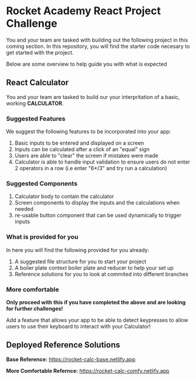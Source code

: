 # Rocket Academy React Project Challenge

You and your team are tasked with building out the following project in this coming section. In this repository, you will find the starter code necesary to get started with the project.


Below are some overview to help guide you with what is expected

## React Calculator

You and your team are tasked to build our your interpritation of a basic, working __CALCULATOR__.

### Suggested Features

We suggest the following features to be incorporated into your app:

1. Basic inputs to be entered and displayed on a screen
2. Inputs can be calculated after a click of an "equal" sign
3. Users are able to "clear" the screen if mistakes were made
4. Calculator is able to handle input validation to ensure users do not enter 2 operators in a row (i.e enter "6*/3" and try run a calculation)

### Suggested Components

1. Calculator body to contain the calculator
2. Screen components to display the inputs and the calculations when needed
3. re-usable button component that can be used dynamically to trigger inputs

### What is provided for you

In here you will find the following provided for you already:
1. A suggested file structure for you to start your project
2. A boiler plate context boiler plate and reducer to help your set up
3. Reference solutions for you to look at commited into different branches
### More comfortable

**Only proceed with this if you have completed the above and are looking for further challenges!**

Add a feature that allows your app to be able to detect keypresses to allow users to use their keyboard to interact with your Calculator!

## Deployed Reference Solutions

__Base Reference:__ https://rocket-calc-base.netlify.app

__More Comfortable Refernce:__ https://rocket-calc-comfy.netlify.app

